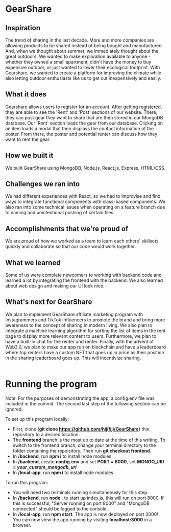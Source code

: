 # GearShare

## Inspiration

The trend of sharing in the last decade. More and more companies are allowing products to be shared instead of being bought and manufactured. And, when we thought about summer, we immediately thought about the great outdoors. We wanted to make exploration available to anyone - whether they owned a small apartment, didn't have the money to buy expensive outdoor, or just wanted to lower their ecological footprint. With Gearshare, we wanted to create a platform for improving the climate while also letting outdoor enthusiasts like us to get out inexpensively and easily.

## What it does

Gearshare allows users to register for an account. After getting registered, they are able to see the 'Rent' and 'Post' sections of our website. There, they can post gear they want to share that are then stored in our MongoDB database. Our 'Rent' section loads the gear from our database. Clicking on an item loads a modal that then displays the contact information of the poster. From there, the poster and potential renter can discuss how they want to rent the gear. 

## How we built it

We built GearShare using MongoDB, Node.js, React.js, Express, HTML/CSS.

## Challenges we ran into

 We had different experiences with React, so we had to improvise and find ways to integrate functional components with class-based components.  We also ran into some technical issues when operating on a feature branch due to naming and unintentional pushing of certain files. 

## Accomplishments that we're proud of

We are proud of how we worked as a team to learn each others' skillsets quickly and collaborate so that our code would work together.

## What we learned

Some of us were complete newcomers to working with backend code and learned a lot by integrating the frontend with the backend. We also learned about web design and making our UI look nice. 

## What's next for GearShare

We plan to implement GearShare affiliate marketing program with Instagrammers and TikTok influencers to promote the brand and bring more awareness to the concept of sharing in modern living. We also plan to integrate a machine learning algorithm for sorting the list of items in the rent page to display more relevant content to users. Furthermore, we plan to have a built-in chat for the renter and renter. Finally, with the advent of Web3.0, we plan to make our app run on blockchain and have a leaderboard where top renters have a custom NFT that goes up in price as their position in the sharing leaderboard goes up. This will incentivize sharing.
<br>
<br>

# Running the program

Note: For the purposes of demonstrating the app, a config.env file was included in the commit. The second last step of the following section can be ignored.

To set up this program locally:
- First, clone (**git clone https://github.com/hijifiji/GearShare**) this repository to a desired location. 
- The **frontend** branch is the most up to date at the time of this writing. To switch to the frontend branch, change your terminal directory to the folder containing the repoisitory. Then run **git checkout frontend**.
- In **/backend**, run **npm i** to install node modules
- In **/backend**, create **config.env** and set **PORT = 8000**, set **MONGO_URI = *your_custom_mongodb_uri*** 
- In **/local-app**, run **npm i** to install node modules

To run this program:

- You will need two terminals running simultaneously for this step.
- In **/backend**, run **node .** to start up index.js, this will run on port 8000. If this is successful, "Server running on port 8000" and "MongoDB connected" should be logged to the console.
- In **/local-app**, run **npm start**. The app is now deployed on port 3000! You can now view the app running by visiting **localhost:3000** in a browser.